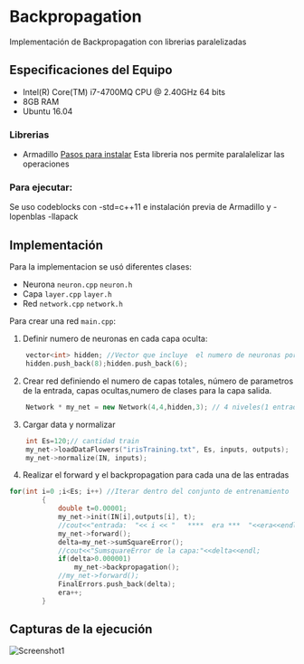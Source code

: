 # Backpropagation
Implementación de Backpropagation con librerias paralelizadas

## Especificaciones del Equipo

* Intel(R) Core(TM) i7-4700MQ CPU @ 2.40GHz 64 bits
* 8GB RAM
* Ubuntu 16.04

### Librerias
* Armadillo [Pasos para instalar](https://solarianprogrammer.com/2017/03/24/getting-started-armadillo-cpp-linear-algebra-windows-mac-linux/)
Esta libreria nos permite paralalelizar las operaciones
### Para ejecutar:
Se uso codeblocks con -std=c++11 e instalación previa de Armadillo y  -lopenblas -llapack

## Implementación
Para la implementacion se usó diferentes clases:
* Neurona `neuron.cpp` `neuron.h`
* Capa `layer.cpp` `layer.h`
* Red  `network.cpp` `network.h`

Para crear una red `main.cpp`:
1. Definir numero de neuronas en cada capa oculta:
```c++
    vector<int> hidden; //Vector que incluye  el numero de neuronas por capa oculta
    hidden.push_back(8);hidden.push_back(6);
```
2. Crear red definiendo el numero de capas totales, número de parametros de la entrada, capas ocultas,numero de clases para la capa salida.
```c++
    Network * my_net = new Network(4,4,hidden,3); // 4 niveles(1 entrada, 2 hidden, 1 salida) ,entrada de 4 parametros, clases de salida
```

3. Cargar data y normalizar
```c++
    int Es=120;// cantidad train
    my_net->loadDataFlowers("irisTraining.txt", Es, inputs, outputs);
    my_net->normalize(IN, inputs);

```
4. Realizar el forward y el backpropagation para cada una de las entradas
```c++
for(int i=0 ;i<Es; i++) //Iterar dentro del conjunto de entrenamiento
        {
            double t=0.00001;
            my_net->init(IN[i],outputs[i], t);
            //cout<<"entrada:  "<< i << "   ****  era ***  "<<era<<endl;
            my_net->forward();
            delta=my_net->sumSquareError();
            //cout<<"SumsquareError de la capa:"<<delta<<endl;
            if(delta>0.000001)
                my_net->backpropagation();
            //my_net->forward();
            FinalErrors.push_back(delta);
            era++;
        }
```

## Capturas de la ejecución
<img src="/images/sc1.png" alt="Screenshot1"/>

